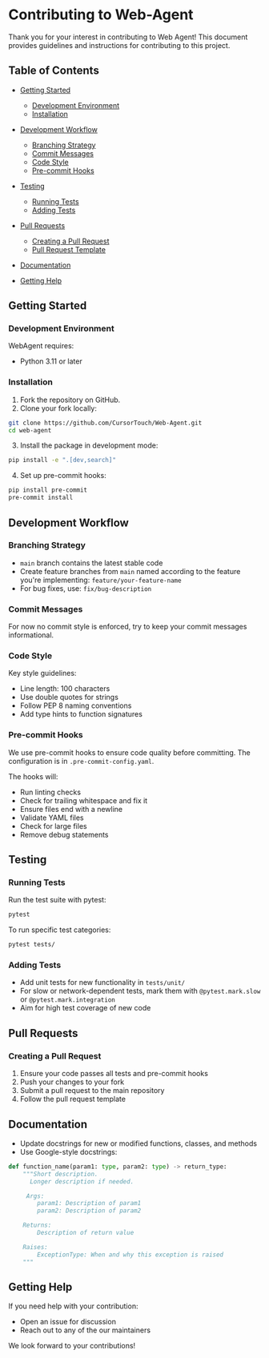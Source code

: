 # Contributing to Web-Agent

Thank you for your interest in contributing to Web Agent! This document provides guidelines and instructions for contributing to this project.

## Table of Contents

- [Getting Started](#getting-started)
  - [Development Environment](#development-environment)
  - [Installation](#installation-from-source)
  
- [Development Workflow](#development-workflow)
  - [Branching Strategy](#branching-strategy)
  - [Commit Messages](#commit-messages)
  - [Code Style](#code-style)
  - [Pre-commit Hooks](#pre-commit-hooks)

- [Testing](#testing)
  - [Running Tests](#running-tests)
  - [Adding Tests](#adding-tests)

- [Pull Requests](#pull-requests)
  - [Creating a Pull Request](#creating-a-pull-request)
  - [Pull Request Template](#pull-request-template)
  
- [Documentation](#documentation)
- [Getting Help](#getting-help)

## Getting Started

### Development Environment

WebAgent requires:
- Python 3.11 or later

### Installation

1. Fork the repository on GitHub.
2. Clone your fork locally:

```bash
git clone https://github.com/CursorTouch/Web-Agent.git
cd web-agent
```

3. Install the package in development mode:

```bash
pip install -e ".[dev,search]"
```

4. Set up pre-commit hooks:

```bash
pip install pre-commit
pre-commit install
```

## Development Workflow

### Branching Strategy

- `main` branch contains the latest stable code
- Create feature branches from `main` named according to the feature you're implementing: `feature/your-feature-name`
- For bug fixes, use: `fix/bug-description`

### Commit Messages

For now no commit style is enforced, try to keep your commit messages informational.

### Code Style

Key style guidelines:

- Line length: 100 characters
- Use double quotes for strings
- Follow PEP 8 naming conventions
- Add type hints to function signatures

### Pre-commit Hooks

We use pre-commit hooks to ensure code quality before committing. The configuration is in `.pre-commit-config.yaml`.

The hooks will:

- Run linting checks
- Check for trailing whitespace and fix it
- Ensure files end with a newline
- Validate YAML files
- Check for large files
- Remove debug statements

## Testing

### Running Tests

Run the test suite with pytest:

```bash
pytest
```

To run specific test categories:

```bash
pytest tests/
```

### Adding Tests

- Add unit tests for new functionality in `tests/unit/`
- For slow or network-dependent tests, mark them with `@pytest.mark.slow` or `@pytest.mark.integration`
- Aim for high test coverage of new code

## Pull Requests

### Creating a Pull Request

1. Ensure your code passes all tests and pre-commit hooks
2. Push your changes to your fork
3. Submit a pull request to the main repository
4. Follow the pull request template

## Documentation

- Update docstrings for new or modified functions, classes, and methods
- Use Google-style docstrings:

```python
def function_name(param1: type, param2: type) -> return_type:
    """Short description.
      Longer description if needed.

     Args:
        param1: Description of param1
        param2: Description of param2

    Returns:
        Description of return value

    Raises:
        ExceptionType: When and why this exception is raised
    """
```


## Getting Help

If you need help with your contribution:

- Open an issue for discussion
- Reach out to any of the our maintainers

We look forward to your contributions!